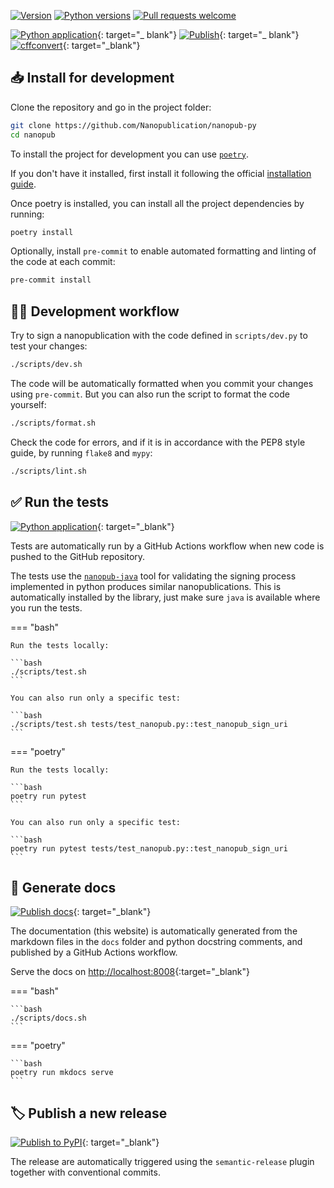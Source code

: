 [![Version](https://img.shields.io/pypi/v/nanopub)](https://pypi.org/project/nanopub) [![Python versions](https://img.shields.io/pypi/pyversions/nanopub)](https://pypi.org/project/nanopub) [![Pull requests welcome](https://img.shields.io/badge/pull%20requests-welcome-brightgreen)](https://github.com/Nanopublication/nanopub-py/fork)

[![Python application](https://github.com/Nanopublication/nanopub-py/actions/workflows/build.yml/badge.svg)](https://github.com/Nanopublication/nanopub-py/actions/workflows/build.yml){:
target="_
blank"} [![Publish](https://github.com/Nanopublication/nanopub-py/actions/workflows/pypi.yml/badge.svg)](https://github.com/Nanopublication/nanopub-py/actions/workflows/pypi.yml){:
target="_
blank"} [![cffconvert](https://github.com/Nanopublication/nanopub-py/actions/workflows/cffconvert.yml/badge.svg)](https://github.com/Nanopublication/nanopub-py/actions/workflows/cffconvert.yml){:
target="_blank"}

## 📥 Install for development

Clone the repository and go in the project folder:

```bash
git clone https://github.com/Nanopublication/nanopub-py
cd nanopub
```

To install the project for development you can use [`poetry`](https://python-poetry.org/).

If you don't have it installed, first install it following the
official [installation guide](https://python-poetry.org/docs/#installation).

Once poetry is installed, you can install all the project dependencies by running:

```bash
poetry install
```

Optionally, install `pre-commit` to enable automated formatting and linting of the code at each commit:

```bash
pre-commit install
```

## 🧑‍💻 Development workflow

Try to sign a nanopublication with the code defined in `scripts/dev.py` to test your changes:

```bash
./scripts/dev.sh
```

The code will be automatically formatted when you commit your changes using `pre-commit`. But you can also run the
script to format the code yourself:

```bash
./scripts/format.sh
```

Check the code for errors, and if it is in accordance with the PEP8 style guide, by running `flake8` and `mypy`:

```bash
./scripts/lint.sh
```

## ✅ Run the tests

[![Python application](https://github.com/Nanopublication/nanopub-py/actions/workflows/build.yml/badge.svg)](https://github.com/Nanopublication/nanopub-py/actions/workflows/build.yml){:
target="_blank"}

Tests are automatically run by a GitHub Actions workflow when new code is pushed to the GitHub repository.

The tests use the [```nanopub-java```](https://github.com/Nanopublication/nanopub-java) tool for validating the signing
process implemented in python produces similar nanopublications. This is automatically installed by the library, just
make sure `java` is available where you run the tests.

=== "bash"

	Run the tests locally:

	```bash
	./scripts/test.sh
	```

	You can also run only a specific test:

	```bash
	./scripts/test.sh tests/test_nanopub.py::test_nanopub_sign_uri
	```

=== "poetry"

	Run the tests locally:

	```bash
	poetry run pytest
	```

	You can also run only a specific test:

	```bash
	poetry run pytest tests/test_nanopub.py::test_nanopub_sign_uri
	```

## 📖 Generate docs

[![Publish docs](https://github.com/Nanopublication/nanopub-py/actions/workflows/build.yml/badge.svg)](https://github.com/Nanopublication/nanopub-py/actions/workflows/build.yml){:
target="_blank"}

The documentation (this website) is automatically generated from the markdown files in the `docs` folder and python
docstring comments, and published by a GitHub Actions workflow.

Serve the docs on [http://localhost:8008](http://localhost:8008){:target="_blank"}

=== "bash"

    ```bash
    ./scripts/docs.sh
    ```

=== "poetry"

    ```bash
    poetry run mkdocs serve
    ```

## 🏷️ Publish a new release

[![Publish to PyPI](https://github.com/Nanopublication/nanopub-py/actions/workflows/pypi.yml/badge.svg)](https://github.com/Nanopublication/nanopub-py/actions/workflows/pypi.yml){:
target="_blank"}

The release are automatically triggered using the `semantic-release` plugin together with conventional commits.
